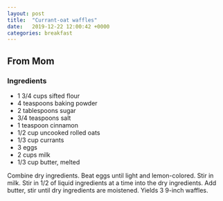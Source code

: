 ```yaml
---
layout: post
title:  "Currant-oat waffles"
date:   2019-12-22 12:00:42 +0000
categories: breakfast
---
```


## From Mom
### Ingredients
* 1 3/4 cups sifted flour
* 4 teaspoons baking powder
* 2 tablespoons sugar
* 3/4 teaspoons salt
* 1 teaspoon cinnamon
* 1/2 cup uncooked rolled oats
* 1/3 cup currants
* 3 eggs
* 2 cups milk
* 1/3 cup butter, melted



Combine dry ingredients. Beat eggs until light and lemon-colored. Stir in milk. Stir in 1/2 of liquid ingredients at a time into the dry ingredients. Add butter, stir until dry ingredients are moistened. Yields 3 9-inch waffles.
